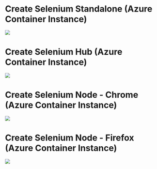 # Create Selenium Standalone (Azure Container Instance)

<a href="https://portal.azure.com/#create/Microsoft.Template/uri/https%3A%2F%2Fraw.githubusercontent.com%2Fmnoskovic%2Fselenium%2Fmaster%2Fstandalone%2Fazuredeploy.json" target="_blank">
    <img src="http://azuredeploy.net/deploybutton.png"/> 
</a>


# Create Selenium Hub (Azure Container Instance)

<a href="https://portal.azure.com/#create/Microsoft.Template/uri/https%3A%2F%2Fraw.githubusercontent.com%2Fmnoskovic%2Fselenium%2Fmaster%2Fgrid%2Fazuredeploy.hub.json" target="_blank">
    <img src="http://azuredeploy.net/deploybutton.png"/> 
</a>


# Create Selenium Node - Chrome (Azure Container Instance)

<a href="https://portal.azure.com/#create/Microsoft.Template/uri/https%3A%2F%2Fraw.githubusercontent.com%2Fmnoskovic%2Fselenium%2Fmaster%2Fgrid%2Fazuredeploy.node.chrome.json" target="_blank">
    <img src="http://azuredeploy.net/deploybutton.png"/> 
</a>


# Create Selenium Node - Firefox (Azure Container Instance)

<a href="https://portal.azure.com/#create/Microsoft.Template/uri/https%3A%2F%2Fraw.githubusercontent.com%2Fmnoskovic%2Fselenium%2Fmaster%2Fgrid%2Fazuredeploy.node.firefox.json" target="_blank">
    <img src="http://azuredeploy.net/deploybutton.png"/> 
</a>